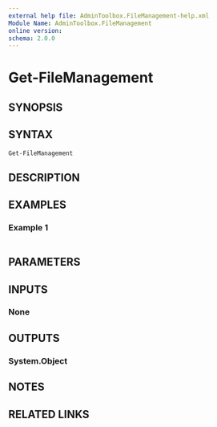 ```yaml
---
external help file: AdminToolbox.FileManagement-help.xml
Module Name: AdminToolbox.FileManagement
online version:
schema: 2.0.0
---
```


# Get-FileManagement

## SYNOPSIS


## SYNTAX

```
Get-FileManagement
```

## DESCRIPTION


## EXAMPLES

### Example 1
```powershell

```



## PARAMETERS

## INPUTS

### None

## OUTPUTS

### System.Object
## NOTES

## RELATED LINKS
